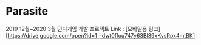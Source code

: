 # Parasite
2019 12월~2020 3월 인디게임 개발 프로젝트
Link : [모바일용 링크][https://drive.google.com/open?id=1_-dwt0ffou747y63Bl39xKvsRpx4mtBK]
